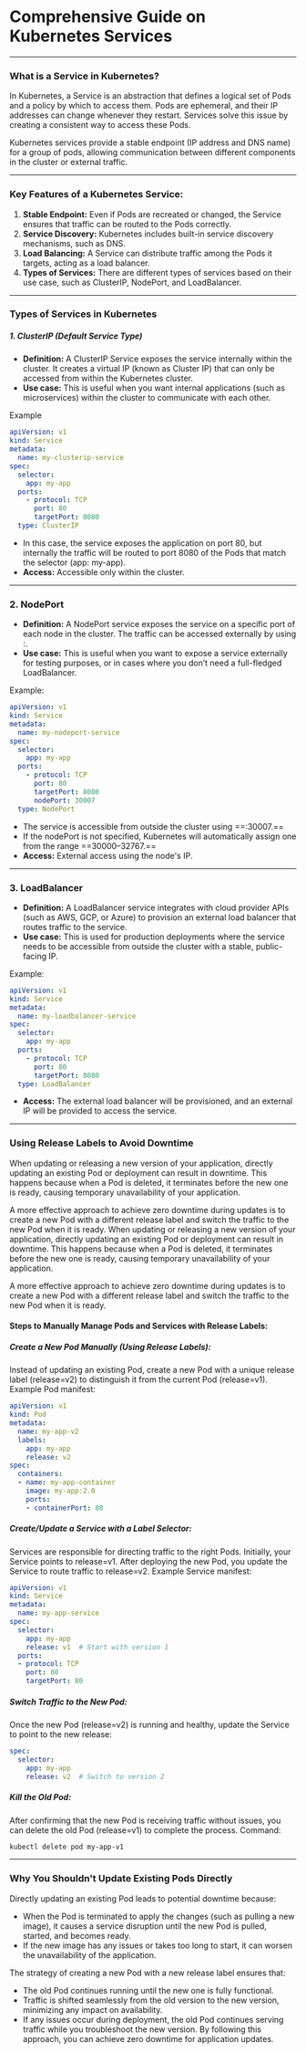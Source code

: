 # Comprehensive Guide on Kubernetes Services
---

### What is a Service in Kubernetes?
In Kubernetes, a Service is an abstraction that defines a logical set of Pods and a policy by which to access them. Pods are ephemeral, and their IP addresses can change whenever they restart. Services solve this issue by creating a consistent way to access these Pods.

Kubernetes services provide a stable endpoint (IP address and DNS name) for a group of pods, allowing communication between different components in the cluster or external traffic.

---

### Key Features of a Kubernetes Service:
1. **Stable Endpoint:** Even if Pods are recreated or changed, the Service ensures that traffic can be routed to the Pods correctly.
2. **Service Discovery:** Kubernetes includes built-in service discovery mechanisms, such as DNS.
3. **Load Balancing:** A Service can distribute traffic among the Pods it targets, acting as a load balancer.
4. **Types of Services:** There are different types of services based on their use case, such as ClusterIP, NodePort, and LoadBalancer.
---

### Types of Services in Kubernetes
##### 1. ClusterIP (Default Service Type)
- **Definition:** A ClusterIP Service exposes the service internally within the cluster. It creates a virtual IP (known as Cluster IP) that can only be accessed from within the Kubernetes cluster.
- **Use case:** This is useful when you want internal applications (such as microservices) within the cluster to communicate with each other.

Example
```yaml
apiVersion: v1
kind: Service
metadata:
  name: my-clusterip-service
spec:
  selector:
    app: my-app
  ports:
    - protocol: TCP
      port: 80
      targetPort: 8080
  type: ClusterIP
```
- In this case, the service exposes the application on port 80, but internally the traffic will be routed to port 8080 of the Pods that match the selector (app: my-app).
- **Access:** Accessible only within the cluster.

---

### 2. NodePort
- **Definition:** A NodePort service exposes the service on a specific port of each node in the cluster. The traffic can be accessed externally by using <Node IP>:<Node Port>.
- **Use case:** This is useful when you want to expose a service externally for testing purposes, or in cases where you don’t need a full-fledged LoadBalancer.

Example:
```yaml
apiVersion: v1
kind: Service
metadata:
  name: my-nodeport-service
spec:
  selector:
    app: my-app
  ports:
    - protocol: TCP
      port: 80
      targetPort: 8080
      nodePort: 30007
  type: NodePort
```
- The service is accessible from outside the cluster using ==<Node IP>:30007.==
- If the nodePort is not specified, Kubernetes will automatically assign one from the range ==30000–32767.==
- **Access:** External access using the node's IP.

---

### 3. LoadBalancer
- **Definition:** A LoadBalancer service integrates with cloud provider APIs (such as AWS, GCP, or Azure) to provision an external load balancer that routes traffic to the service.
- **Use case:** This is used for production deployments where the service needs to be accessible from outside the cluster with a stable, public-facing IP.

Example:
```yaml
apiVersion: v1
kind: Service
metadata:
  name: my-loadbalancer-service
spec:
  selector:
    app: my-app
  ports:
    - protocol: TCP
      port: 80
      targetPort: 8080
  type: LoadBalancer
```
- **Access:** The external load balancer will be provisioned, and an external IP will be provided to access the service.
---

### Using Release Labels to Avoid Downtime
When updating or releasing a new version of your application, directly updating an existing Pod or deployment can result in downtime. This happens because when a Pod is deleted, it terminates before the new one is ready, causing temporary unavailability of your application.

A more effective approach to achieve zero downtime during updates is to create a new Pod with a different release label and switch the traffic to the new Pod when it is ready.
When updating or releasing a new version of your application, directly updating an existing Pod or deployment can result in downtime. This happens because when a Pod is deleted, it terminates before the new one is ready, causing temporary unavailability of your application.

A more effective approach to achieve zero downtime during updates is to create a new Pod with a different release label and switch the traffic to the new Pod when it is ready.

#### Steps to Manually Manage Pods and Services with Release Labels:
##### Create a New Pod Manually (Using Release Labels):

Instead of updating an existing Pod, create a new Pod with a unique release label (release=v2) to distinguish it from the current Pod (release=v1).
Example Pod manifest:
```yaml
apiVersion: v1
kind: Pod
metadata:
  name: my-app-v2
  labels:
    app: my-app
    release: v2
spec:
  containers:
  - name: my-app-container
    image: my-app:2.0
    ports:
    - containerPort: 80
```

##### Create/Update a Service with a Label Selector:

Services are responsible for directing traffic to the right Pods. Initially, your Service points to release=v1. After deploying the new Pod, you update the Service to route traffic to release=v2.
Example Service manifest:
```yaml
apiVersion: v1
kind: Service
metadata:
  name: my-app-service
spec:
  selector:
    app: my-app
    release: v1  # Start with version 1
  ports:
  - protocol: TCP
    port: 80
    targetPort: 80
```
##### Switch Traffic to the New Pod:
Once the new Pod (release=v2) is running and healthy, update the Service to point to the new release:
```yaml
spec:
  selector:
    app: my-app
    release: v2  # Switch to version 2
```

##### Kill the Old Pod:
After confirming that the new Pod is receiving traffic without issues, you can delete the old Pod (release=v1) to complete the process.
Command:
```bash
kubectl delete pod my-app-v1
```
---

### Why You Shouldn't Update Existing Pods Directly
Directly updating an existing Pod leads to potential downtime because:
- When the Pod is terminated to apply the changes (such as pulling a new image), it causes a service disruption until the new Pod is pulled, started, and becomes ready.
- If the new image has any issues or takes too long to start, it can worsen the unavailability of the application.

The strategy of creating a new Pod with a new release label ensures that:
- The old Pod continues running until the new one is fully functional.
- Traffic is shifted seamlessly from the old version to the new version, minimizing any impact on availability.
- If any issues occur during deployment, the old Pod continues serving traffic while you troubleshoot the new version.
By following this approach, you can achieve zero downtime for application updates.